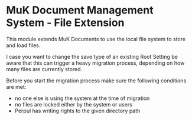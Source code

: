 # MuK Document Management System - File Extension

This module extends MuK Documents to use the local file system to store and load files.
        
I case you want to change the save type of an existing Root Setting be aware that this
can trigger a heavy migration process, depending on how many files are currently stored.

Before you start the migration process make sure the following conditions are met:
* no one else is using the system at the time of migration
* no files are locked either by the system or users
* Perpul has writing rights to the given directory path